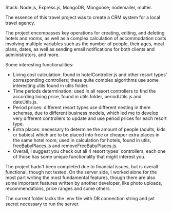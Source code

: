 Stack: Node.js, Express.js, MongoDB, Mongoose; nodemailer, multer.

The essence of this travel project was to create a CRM system for a local travel agency.

The project encompasses key operations for creating, editing, and deleting hotels and rooms, as well as a complex calculation of accommodation costs involving multiple variables such as the number of people, their ages, meal plans, dates, as well as sending email notifications for both clients and administrators, and more.

Some interesting functionalities:

- Living cost calculation: found in hotelController.js and other resort types' corresponding controllers; these quite complex algorithms use some interesting utils found in utils folder.
- Time periods determination: used in all resort controllers to find the according living price, found in utils folder, periodUtils.js and dateUtils.js.
- Period prices: different resort types use different nesting in there schemas, due to different business models, which led me to develop very different controllers to update and use period prices for each resort type.
- Extra places: necessary to determine the amount of people (adults, kids or babies) which are to be placed into free or cheaper extra places in the same hotel room; used in calculation for hotels, found in utils, freeBabyPlaces.js and removeFreeBabyPlaces.js.
- Overall, I suggest you check out all 4 resort types' controllers, each one of those has some unique functionality that might interest you.

The project hadn't been completed due to financial issues, but is overall functional, though not tested. On the server side, I worked alone for the most part writing the most fundamental features, though there are also some important features written by another developer, like photo uploads, recommendations, price ranges and some others.

The current folder lacks the .env file with DB connection string and jwt secret necessary to run the server.
